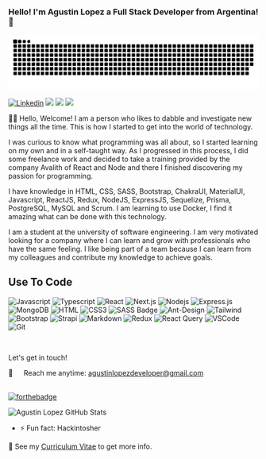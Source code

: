 ### Hello! I'm Agustin Lopez a Full Stack Developer from Argentina! 👋

<img  src="https://github.com/1999AZZAR/1999AZZAR/blob/main/resources/img/grid-snake.svg"
       alt="snake" />

[![Linkedin](https://img.shields.io/badge/-LinkedIn-222222?style=flat-square&logo=Linkedin&logoColor=white&link=https://www.linkedin.com/in/01naveenv/)](https://www.linkedin.com/in/marceloagustinlopezramallo/)
[![](https://img.shields.io/badge/Twitter-agustinlopez223-blue)](https://twitter.com/agustinlopez223)
[![](https://img.shields.io/badge/Gmail-agustinlopez223%40gmail.com-red)](https://mail.google.com/mail/u/0/?tab=km#inbox)
[![](https://img.shields.io/badge/PersonalSite-agustinlopezdev.com-green)](https://agustinlopezdev.com)

🙋‍♂️ Hello, Welcome! I am a person who likes to dabble and investigate new things all the time. This is how I started to get into the world of technology.

I was curious to know what programming was all about, so I started learning on my own and in a self-taught way. As I progressed in this process, I did some freelance work and decided to take a training provided by the company Avalith of React and Node and there I finished discovering my passion for programming.

I have knowledge in HTML, CSS, SASS, Bootstrap, ChakraUI, MaterialUI, Javascript, ReactJS, Redux, NodeJS, ExpressJS, Sequelize, Prisma, PostgreSQL, MySQL and Scrum. I am learning to use Docker, I find it amazing what can be done with this technology.

I am a student at the university of software engineering. I am very motivated looking for a company where I can learn and grow with professionals who have the same feeling. I like being part of a team because I can learn from my colleagues and contribute my knowledge to achieve goals.

## Use To Code

![Javascript](https://img.shields.io/badge/Javascript-F0DB4F?style=for-the-badge&labelColor=black&logo=javascript&logoColor=F0DB4F)
![Typescript](https://img.shields.io/badge/Typescript-007acc?style=for-the-badge&labelColor=black&logo=typescript&logoColor=007acc)
![React](https://img.shields.io/badge/-React-61DBFB?style=for-the-badge&labelColor=black&logo=react&logoColor=61DBFB)
![Next.js](https://img.shields.io/badge/next.js-000000?style=for-the-badge&logo=nextdotjs&logoColor=white)
![Nodejs](https://img.shields.io/badge/Nodejs-3C873A?style=for-the-badge&labelColor=black&logo=node.js&logoColor=3C873A)
![Express.js](https://img.shields.io/badge/Express.js-000000?style=for-the-badge&logo=express&logoColor=white)
![MongoDB](https://img.shields.io/badge/MongoDB-4EA94B?style=for-the-badge&logo=mongodb&logoColor=white)
![HTML](https://img.shields.io/badge/HTML5-E34F26?style=for-the-badge&logo=html5&logoColor=white)
![CSS3](https://img.shields.io/badge/CSS3-1572B6?style=for-the-badge&logo=css3&logoColor=white)
![SASS Badge](https://img.shields.io/badge/Sass-CC6699?style=for-the-badge&logo=sass&logoColor=white)
![Ant-Design](https://img.shields.io/badge/AntDesign-0170FE?style=for-the-badge&logo=antdesign&logoColor=white)
![Tailwind](https://img.shields.io/badge/Tailwind_CSS-092749?style=for-the-badge&logo=tailwindcss&logoColor=06B6D4&labelColor=000000)
![Bootstrap](https://img.shields.io/badge/Bootstrap-563D7C?style=for-the-badge&logo=bootstrap&logoColor=white)
![Strapi](https://img.shields.io/badge/strapi-2E7EEA?style=for-the-badge&logo=strapi&logoColor=white)
![Markdown](https://img.shields.io/badge/Markdown-000000?style=for-the-badge&logo=markdown&logoColor=white)
![Redux](https://img.shields.io/badge/Redux-593D88?style=for-the-badge&logo=redux&logoColor=white)
![React Query](https://img.shields.io/badge/-React_Query-FF4154?style=for-the-badge&logo=react%20query&logoColor=white)
![VSCode](https://img.shields.io/badge/Visual_Studio-0078d7?style=for-the-badge&logo=visual%20studio&logoColor=white)
![Git](https://img.shields.io/badge/Git-F05032?style=for-the-badge&logo=git&logoColor=white)

<br/>

Let's get in touch!

 📧 &emsp; Reach me anytime: agustinlopezdeveloper@gmail.com<br/><br/>


[![forthebadge](https://forthebadge.com/images/badges/built-with-love.svg)](https://agustinlopezdev.com)




![Agustin Lopez GitHub Stats](https://github-readme-stats.vercel.app/api?username=agustinlopez23&hide=["stars"]&show_icons=true)



- ⚡ Fun fact: Hackintosher

📝 See my [Curriculum Vitae](https://agustinlopezdev.com) to get more info.
<!--
**agustinlopez23/agustinlopez23** is a ✨ _special_ ✨ repository because its `README.md` (this file) appears on your GitHub profile.

Here are some ideas to get you started:

- 🔭 I’m currently working on ...
- 🌱 I’m currently learning ...
- 👯 I’m looking to collaborate on ...
- 🤔 I’m looking for help with ...
- 💬 Ask me about ...
- 📫 How to reach me: ...
- 😄 Pronouns: ...
- ⚡ Fun fact: ...
-->
